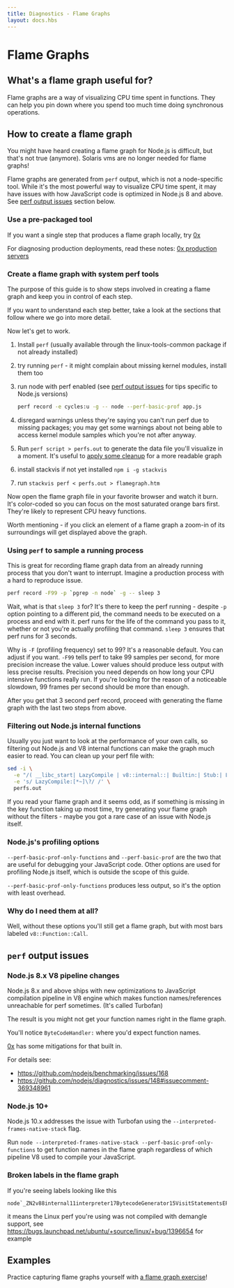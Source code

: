 ```yaml
---
title: Diagnostics - Flame Graphs
layout: docs.hbs
---
```


# Flame Graphs

## What's a flame graph useful for?

Flame graphs are a way of visualizing CPU time spent in functions. They can help you pin down where you spend too much time doing synchronous operations.

## How to create a flame graph

You might have heard creating a flame graph for Node.js is difficult, but that's not true (anymore).
Solaris vms are no longer needed for flame graphs!

Flame graphs are generated from `perf` output, which is not a node-specific tool. While it's the most powerful way to visualize CPU time spent, it may have issues with how JavaScript code is optimized in Node.js 8 and above. See [perf output issues](#perf-output-issues) section below.

### Use a pre-packaged tool

If you want a single step that produces a flame graph locally, try [0x](https://www.npmjs.com/package/0x)

For diagnosing production deployments, read these notes: [0x production servers](https://github.com/davidmarkclements/0x/blob/master/docs/production-servers.md)

### Create a flame graph with system perf tools

The purpose of this guide is to show steps involved in creating a flame graph and keep you in control of each step.

If you want to understand each step better, take a look at the sections that follow where we go into more detail.

Now let's get to work.

1. Install `perf` (usually available through the linux-tools-common package if not already installed)
2. try running `perf` - it might complain about missing kernel modules, install them too
3. run node with perf enabled (see [perf output issues](#perf-output-issues) for tips specific to Node.js versions)

    ```bash
    perf record -e cycles:u -g -- node --perf-basic-prof app.js
    ```

4. disregard warnings unless they're saying you can't run perf due to missing packages; you may get some warnings about not being able to access kernel module samples which you're not after anyway.
5. Run `perf script > perfs.out` to generate the data file you'll visualize in a moment. It's useful to [apply some cleanup](#filtering-out-node-js-internal-functions) for a more readable graph
6. install stackvis if not yet installed `npm i -g stackvis`
7. run `stackvis perf < perfs.out > flamegraph.htm`

Now open the flame graph file in your favorite browser and watch it burn. It's color-coded so you can focus on the most saturated orange bars first. They're likely to represent CPU heavy functions.

Worth mentioning - if you click an element of a flame graph a zoom-in of its surroundings will get displayed above the graph.

### Using `perf` to sample a running process

This is great for recording flame graph data from an already running process that you don't want to interrupt. Imagine a production process with a hard to reproduce issue.

```bash
perf record -F99 -p `pgrep -n node` -g -- sleep 3
```

Wait, what is that `sleep 3` for? It's there to keep the perf running - despite `-p` option pointing to a different pid, the command needs to be executed on a process and end with it.
perf runs for the life of the command you pass to it, whether or not you're actually profiling that command. `sleep 3` ensures that perf runs for 3 seconds.

Why is `-F` (profiling frequency) set to 99? It's a reasonable default. You can adjust if you want.
`-F99` tells perf to take 99 samples per second, for more precision increase the value. Lower values should produce less output with less precise results. Precision you need depends on how long your CPU intensive functions really run. If you're looking for the reason of a noticeable slowdown, 99 frames per second should be more than enough.

After you get that 3 second perf record, proceed with generating the flame graph with the last two steps from above.

### Filtering out Node.js internal functions

Usually you just want to look at the performance of your own calls, so filtering out Node.js and V8 internal functions can make the graph much easier to read. You can clean up your perf file with:

```bash
sed -i \
  -e "/( __libc_start| LazyCompile | v8::internal::| Builtin:| Stub:| LoadIC:|\[unknown\]| LoadPolymorphicIC:)/d" \
  -e 's/ LazyCompile:[*~]\?/ /' \
  perfs.out
```

If you read your flame graph and it seems odd, as if something is missing in the key function taking up most time, try generating your flame graph without the filters - maybe you got a rare case of an issue with Node.js itself.

### Node.js's profiling options

`--perf-basic-prof-only-functions` and `--perf-basic-prof` are the two that are useful for debugging your JavaScript code. Other options are used for profiling Node.js itself, which is outside the scope of this guide.

`--perf-basic-prof-only-functions` produces less output, so it's the option with least overhead.

### Why do I need them at all?

Well, without these options you'll still get a flame graph, but with most bars labeled `v8::Function::Call`.

## `perf` output issues

### Node.js 8.x V8 pipeline changes

Node.js 8.x and above ships with new optimizations to JavaScript compilation pipeline in V8 engine which makes function names/references unreachable for perf sometimes. (It's called Turbofan)

The result is you might not get your function names right in the flame graph.

You'll notice `ByteCodeHandler:` where you'd expect function names.

[0x](https://www.npmjs.com/package/0x) has some mitigations for that built in.

For details see:

* https://github.com/nodejs/benchmarking/issues/168
* https://github.com/nodejs/diagnostics/issues/148#issuecomment-369348961

### Node.js 10+

Node.js 10.x addresses the issue with Turbofan using the `--interpreted-frames-native-stack` flag.

Run `node --interpreted-frames-native-stack --perf-basic-prof-only-functions` to get function names in the flame graph regardless of which pipeline V8 used to compile your JavaScript.

### Broken labels in the flame graph

If you're seeing labels looking like this

```
node`_ZN2v88internal11interpreter17BytecodeGenerator15VisitStatementsEPNS0_8ZoneListIPNS0_9StatementEEE
```

it means the Linux perf you're using was not compiled with demangle support, see https://bugs.launchpad.net/ubuntu/+source/linux/+bug/1396654 for example

## Examples

Practice capturing flame graphs yourself with [a flame graph exercise](https://github.com/naugtur/node-example-flamegraph)!
